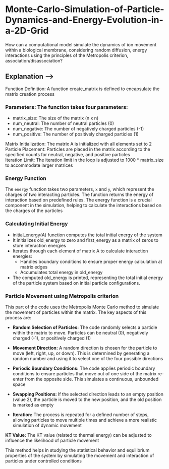 # Monte-Carlo-Simulation-of-Particle-Dynamics-and-Energy-Evolution-in-a-2D-Grid
How can a computational model simulate the dynamics of ion movement within a biological membrane, considering random diffusion, energy interactions using the principles of the Metropolis criterion, association/disassociation?

## Explanation --> <br>

Function Definition: A function create_matrix is defined to encapsulate the matrix creation process 

### Parameters: The function takes four parameters:
+ matrix_size: The size of the matrix (n x n)
+ num_neutral: The number of neutral particles (0)
+ num_negative: The number of negatively charged particles (-1)
+ num_positive: The number of positively charged particles (1)
  
Matrix Initialization: The matrix A is initialized with all elements set to 2 <br>
Particle Placement: Particles are placed in the matrix according to the specified counts for neutral, negative, and positive particles <br>
Iteration Limit: The iteration limit in the loop is adjusted to 1000 * matrix_size to accommodate larger matrices <br>

### Energy Function

The `energy` function takes two parameters, `x` and `y`, which represent the charges of two interacting particles. The function returns the energy of interaction based on predefined rules. The energy function is a crucial component in the simulation, helping to calculate the interactions based on the charges of the particles

### Calculating Initial Energy
+ initial_energy(A) function computes the total initial energy of the system <br>
+ It initializes old_energy to zero and first_energy as a matrix of zeros to store interaction energies <br>
+ Iterates through each element of matrix A to calculate interaction energies:
  - Handles boundary conditions to ensure proper energy calculation at matrix edges
  - Accumulates total energy in old_energy 
+ The computed old_energy is printed, representing the total initial energy of the particle system based on initial particle configurations.

### Particle Movement using Metropolis criterion

This part of the code uses the Metropolis Monte Carlo method to simulate the movement of particles within the matrix. The key aspects of this process are:

+ **Random Selection of Particles:** 
     The code randomly selects a particle within the matrix to move. Particles can be neutral (0), negatively charged (-1), or positively charged (1)

+ **Movement Direction:** 
     A random direction is chosen for the particle to move (left, right, up, or down). This is determined by generating a random number and using it to select one of the four possible directions

+ **Periodic Boundary Conditions:** 
     The code applies periodic boundary conditions to ensure particles that move out of one side of the matrix re-enter from the opposite side. This simulates a continuous, unbounded space

+ **Swapping Positions:** 
     If the selected direction leads to an empty position (value 2), the particle is moved to the new position, and the old position is marked as empty

+ **Iteration:** 
     The process is repeated for a defined number of steps, allowing particles to move multiple times and achieve a more realistic simulation of dynamic movement

**KT Value:** The KT value (related to thermal energy) can be adjusted to influence the likelihood of particle movement

This method helps in studying the statistical behavior and equilibrium properties of the system by simulating the movement and interaction of particles under controlled conditions
